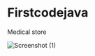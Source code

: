 # Firstcodejava

Medical store

![Screenshot (1)](https://user-images.githubusercontent.com/98818228/152552077-9c649946-55eb-4b65-8a58-260315cd2cb2.png)
